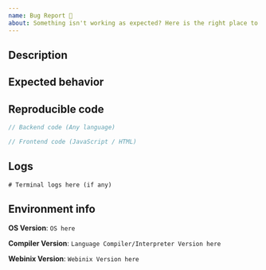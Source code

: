 ```yaml
---
name: Bug Report 🐞
about: Something isn't working as expected? Here is the right place to report.
---
```


## Description

<!-- A clear description of the bug here -->

## Expected behavior

<!-- Expected behavior here -->

## Reproducible code

```c
// Backend code (Any language)
```

```js
// Frontend code (JavaScript / HTML)
```

## Logs

```shell
# Terminal logs here (if any)
```

## Environment info

**OS Version**: `OS here`

**Compiler Version**: `Language Compiler/Interpreter Version here`

**Webinix Version**: `Webinix Version here`
